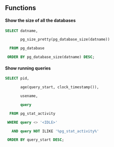 ## Functions

#### Show the size of all the databases

[embedmd]:# (sql/size-of-all-databases.sql)
```sql
SELECT datname,

       pg_size_pretty(pg_database_size(datname))

  FROM pg_database

 ORDER BY pg_database_size(datname) DESC;
```

#### Show running queries

[embedmd]:# (sql/running-queries.sql)
```sql
SELECT pid,

       age(query_start, clock_timestamp()),

       usename,

       query

  FROM pg_stat_activity

 WHERE query <> '<IDLE>'

   AND query NOT ILIKE '%pg_stat_activity%'

 ORDER BY query_start DESC;
```


